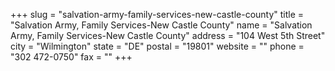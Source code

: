 +++
slug = "salvation-army-family-services-new-castle-county"
title = "Salvation Army, Family Services-New Castle County"
name = "Salvation Army, Family Services-New Castle County"
address = "104 West 5th Street"
city = "Wilmington"
state = "DE"
postal = "19801"
website = ""
phone = "302 472-0750"
fax = ""
+++
